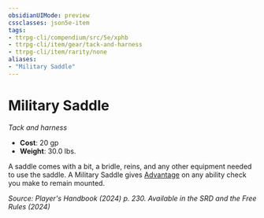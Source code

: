 ```yaml
---
obsidianUIMode: preview
cssclasses: json5e-item
tags:
- ttrpg-cli/compendium/src/5e/xphb
- ttrpg-cli/item/gear/tack-and-harness
- ttrpg-cli/item/rarity/none
aliases: 
- "Military Saddle"
---
```

# Military Saddle
*Tack and harness*  


- **Cost**: 20 gp
- **Weight**: 30.0 lbs.

A saddle comes with a bit, a bridle, reins, and any other equipment needed to use the saddle. A Military Saddle gives [Advantage](Інструменти%20ДМ/CLI/rules/variant-rules/advantage-xphb.md) on any ability check you make to remain mounted.

*Source: Player's Handbook (2024) p. 230. Available in the <span title='Systems Reference Document (5.2)'>SRD</span> and the Free Rules (2024)*